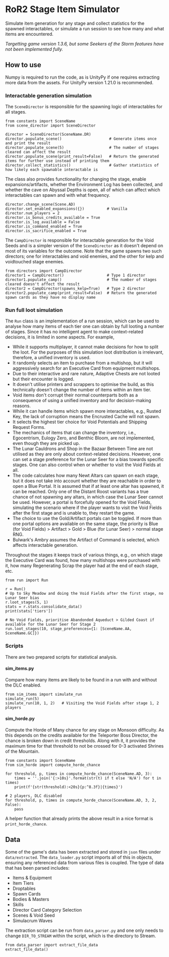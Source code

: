 # RoR2 Stage Item Simulator

Simulate item generation for any stage and collect statistics for the spawned interactables, or simulate a run session to see how many and what items are encountered.

_Targetting game version 1.3.6, but some Seekers of the Storm features have not been implemented fully._

## How to use

Numpy is required to run the code, as is UnityPy if one requires extracting more data from the assets. For UnityPy version 1.21.0 is recommended.

### Interactable generation simulation

The `SceneDirector` is responsible for the spawning logic of interactables for all stages.

```
from constants import SceneName
from scene_director import SceneDirector

director = SceneDirector(SceneName.DR)
director.populate_scene()                     # Generate items once and print the result
director.populate_scene(5)                    # The number of stages cleared can affect the result
director.populate_scene(print_result=False)   # Return the generated items for further use instead of printing them
director.collect_statistics()                 # Gather statistics of how likely each spawnable interactable is
```

The class also provides functionality for changing the stage, enable expansions/artifacts, whether the Environment Log has been collected, and whether the cave on Abyssal Depths is open, all of which can affect which interactables can spawn and with what frequency.

```
director.change_scene(Scene.AD)
director.set_enabled_expansions({})          # Vanilla
director.num_players = 2
director.is_bonus_credits_available = True
director.is_log_available = False
director.is_command_enabled = True
director.is_sacrifice_enabled = True
```

The `CampDirector` is responsible for interactable generation for the Void Seeds and is a simpler version of the `SceneDirector` as it doesn't depend on most of its variables for the outcome. Note that the game spawns two such directors; one for interactables and void enemies, and the other for kelp and voidtouched stage enemies.

```
from directors import CampDirector
director1 = CampDirector()                   # Type 1 director
director1.populate_camp()                    # The number of stages cleared doesn't affect the result
director2 = CampDirector(spawns_kelp=True)   # Type 2 director
director2.populate_camp(print_result=False)  # Return the generated spawn cards as they have no display name
```

### Run full loot simulation

The `Run` class is an implementation of a run session, which can be used to analyse how many items of each tier one can obtain by full looting a number of stages. Since it has no intelligent agent to make context-related decisions, it is limited in some aspects. For example,

- While it supports multiplayer, it cannot make decisions for how to split the loot. For the purposes of this simulation loot distribution is irrelevant, therefore, a unified inventory is used.
- It randomly selects an item to purchase from a multishop, but it will aggressively search for an Executive Card from equipment multishops.
- Due to their interactive and rare nature, Adaptive Chests are not looted but their encounter is logged.
- It doesn't utilise printers and scrappers to optimise the build, as this technically doesn't change the number of items within an item tier.
- Void items don't corrupt their normal counterparts both as a consequence of using a unified inventory and for decision-making reasons.
- While it can handle items which spawn more interactables, e.g., Rusted Key, the lack of corruption means the Encrusted Cache will not spawn.
- It selects the highest tier choice for Void Potentials and Shipping Request Forms.
- The mechanics of items that can change the inventory, i.e., Egocentrism, Eulogy Zero, and Benthic Bloom, are not implemented, even though they are picked up.
- The Lunar Cauldrons and Shop in the Bazaar Between Time are not utilised as they are only about context-related decisions. However, one can set a stage preference for the Lunar Seer for a bias towards specific stages. One can also control when or whether to visit the Void Fields at all.
- The code calculates how many Newt Altars can spawn on each stage, but it does not take into account whether they are reachable in order to open a Blue Portal. It is assumed that if at least one altar has spawned, it can be reached. Only one of the Distant Roost variants has a true chance of not spawning any altars, in which case the Lunar Seer cannot be used. However, a portal is forcefully opened for the Void Fields, simulating the scenario where if the player wants to visit the Void Fields after the first stage and is unable to, they restart the game.
- The choice to use the Gold/Artifact portals can be toggled. If more than one portal options are available on the same stage, the priority is Blue (for Void Fields) > Artifact > Gold > Blue (for Lunar Seer) > normal stage RNG.
- Bulwark's Ambry assumes the Artifact of Command is selected, which affects interactable generation.

Throughout the stages it keeps track of various things, e.g., on which stage the Executive Card was found, how many multishops were purchased with it, how many Regenerating Scrap the player had at the end of each stage, etc.

```
from run import Run

r = Run()
# Up to Sky Meadow and doing the Void Fields after the first stage, no Lunar Seer bias
r.loot_stages(5, 1)
stats = r.stats.consolidate_data()
print(stats['tiers'])

# No Void Fields, prioritise Abandonded Aqueduct > Gilded Coast if available for the Lunar Seer for Stage 2
run.loot_stages(10, stage_preferences={1: [SceneName.AA, SceneName.GC]})
```


### Scripts

There are two prepared scripts for statistical analysis.

#### sim_items.py

Compare how many items are likely to be found in a run with and without the DLC enabled.

```
from sim_items import simulate_run
simulate_run(5)
simulate_run(10, 1, 2)   # Visiting the Void Fields after stage 1, 2 players
```

#### sim_horde.py

Compute the Horde of Many chance for any stage on Monsoon difficulty. As this depends on the credits available for the Teleporter Boss Director, the chance is broken down in credit thresholds. Along with it, it provides the maximum time for that threshold to not be crossed for 0-3 activated Shrines of the Mountain.

```
from constants import SceneName
from sim_horde import compute_horde_chance

for threshold, p, times in compute_horde_chance(SceneName.AD, 3):
	times = ''.join('{:>10s}'.format(str(t) if t else 'N/A') for t in times)
	print(f'{str(threshold):<20s}{p:^8.3f}|{times}')

# 2 players, DLC disabled
for threshold, p, times in compute_horde_chance(SceneName.AD, 3, 2, False):
    pass
```

A helper function that already prints the above result in a nice format is `print_horde_chance`.


## Data

Some of the game's data has been extracted and stored in `json` files under `data/extracted`. The `data_loader.py` script imports all of this in objects, ensuring any referenced data from various files is coupled. The type of data that has been parsed includes:

- Items & Equipment
- Item Tiers
- Droptables
- Spawn Cards
- Bodies & Masters
- Skills
- Director Card Category Selection
- Scenes & Void Seed
- Simulacrum Waves

The extraction script can be run from `data_parser.py` and one only needs to change `DIR_TO_STREAM` within the script, which is the directory to Stream.

```
from data_parser import extract_file_data
extract_file_data()
```
